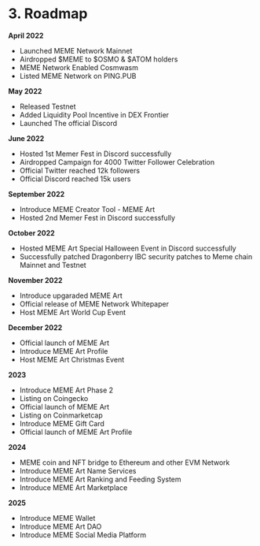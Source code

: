 # 3. Roadmap

**April 2022**

* Launched MEME Network Mainnet
* Airdropped $MEME to $OSMO & $ATOM holders&#x20;
* MEME Network Enabled Cosmwasm&#x20;
* Listed MEME Network on PING.PUB

**May 2022**

* Released Testnet&#x20;
* Added Liquidity Pool Incentive in DEX Frontier&#x20;
* Launched The official Discord

**June 2022**

* Hosted 1st Memer Fest in Discord successfully&#x20;
* Airdropped Campaign for 4000 Twitter Follower Celebration
* Official Twitter reached 12k followers
* Official Discord reached 15k users

**September 2022**

* Introduce MEME Creator Tool - MEME Art
* Hosted 2nd Memer Fest in Discord successfully&#x20;

**October 2022**

* Hosted MEME Art Special Halloween Event in Discord successfully&#x20;
* Successfully patched Dragonberry IBC security patches to Meme chain Mainnet and Testnet

**November 2022**

* Introduce upgaraded MEME Art
* Official release of MEME Network Whitepaper
* Host MEME Art World Cup Event

**December 2022**

* Official launch of MEME Art
* Introduce MEME Art Profile
* Host MEME Art Christmas Event

**2023**

* Introduce MEME Art Phase 2
* Listing on Coingecko
* Official launch of MEME Art
* Listing on Coinmarketcap
* Introduce MEME Gift Card
* Official launch of MEME Art Profile&#x20;

**2024**

* MEME coin and NFT bridge to Ethereum and other EVM Network
* Introduce MEME Art Name Services
* Introduce MEME Art Ranking and Feeding System
* Introduce MEME Art Marketplace

**2025**

* Introduce MEME Wallet
* Introduce MEME Art DAO
* Introduce MEME Social Media Platform



